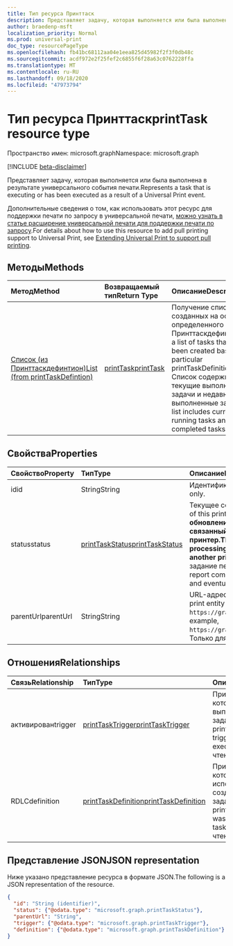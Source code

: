 ```yaml
---
title: Тип ресурса Принттаск
description: Представляет задачу, которая выполняется или была выполнена в результате универсального события печати.
author: braedenp-msft
localization_priority: Normal
ms.prod: universal-print
doc_type: resourcePageType
ms.openlocfilehash: fb41bc68112aa04e1eea825d45982f2f3f0db48c
ms.sourcegitcommit: acdf972e2f25fef2c6855f6f28a63c0762228ffa
ms.translationtype: MT
ms.contentlocale: ru-RU
ms.lasthandoff: 09/18/2020
ms.locfileid: "47973794"
---
```

# <a name="printtask-resource-type"></a><span data-ttu-id="8a0f3-103">Тип ресурса Принттаск</span><span class="sxs-lookup"><span data-stu-id="8a0f3-103">printTask resource type</span></span>

<span data-ttu-id="8a0f3-104">Пространство имен: microsoft.graph</span><span class="sxs-lookup"><span data-stu-id="8a0f3-104">Namespace: microsoft.graph</span></span>

[!INCLUDE [beta-disclaimer](../../includes/beta-disclaimer.md)]

<span data-ttu-id="8a0f3-105">Представляет задачу, которая выполняется или была выполнена в результате универсального события печати.</span><span class="sxs-lookup"><span data-stu-id="8a0f3-105">Represents a task that is executing or has been executed as a result of a Universal Print event.</span></span>

<span data-ttu-id="8a0f3-106">Дополнительные сведения о том, как использовать этот ресурс для поддержки печати по запросу в универсальной печати, [можно узнать в статье расширение универсальной печати для поддержки печати по запросу](/graph/universal-print-concept-overview#extending-universal-print-to-support-pull-printing).</span><span class="sxs-lookup"><span data-stu-id="8a0f3-106">For details about how to use this resource to add pull printing support to Universal Print, see [Extending Universal Print to support pull printing](/graph/universal-print-concept-overview#extending-universal-print-to-support-pull-printing).</span></span>

## <a name="methods"></a><span data-ttu-id="8a0f3-107">Методы</span><span class="sxs-lookup"><span data-stu-id="8a0f3-107">Methods</span></span>

| <span data-ttu-id="8a0f3-108">Метод</span><span class="sxs-lookup"><span data-stu-id="8a0f3-108">Method</span></span>       | <span data-ttu-id="8a0f3-109">Возвращаемый тип</span><span class="sxs-lookup"><span data-stu-id="8a0f3-109">Return Type</span></span> | <span data-ttu-id="8a0f3-110">Описание</span><span class="sxs-lookup"><span data-stu-id="8a0f3-110">Description</span></span> |
|:-------------|:------------|:------------|
| [<span data-ttu-id="8a0f3-111">Список (из Принттаскдефинтион)</span><span class="sxs-lookup"><span data-stu-id="8a0f3-111">List (from printTaskDefintion)</span></span>](../api/printtaskdefinition-list-tasks.md) | [<span data-ttu-id="8a0f3-112">printTask</span><span class="sxs-lookup"><span data-stu-id="8a0f3-112">printTask</span></span>](printtask.md) | <span data-ttu-id="8a0f3-113">Получение списка задач, созданных на основе определенного Принттаскдефинитион.</span><span class="sxs-lookup"><span data-stu-id="8a0f3-113">Get a list of tasks that have been created based on a particular printTaskDefinition.</span></span> <span data-ttu-id="8a0f3-114">Список содержит текущие выполняемые задачи и недавно выполненные задачи.</span><span class="sxs-lookup"><span data-stu-id="8a0f3-114">The list includes currently running tasks and recently completed tasks.</span></span> |

## <a name="properties"></a><span data-ttu-id="8a0f3-115">Свойства</span><span class="sxs-lookup"><span data-stu-id="8a0f3-115">Properties</span></span>
| <span data-ttu-id="8a0f3-116">Свойство</span><span class="sxs-lookup"><span data-stu-id="8a0f3-116">Property</span></span>     | <span data-ttu-id="8a0f3-117">Тип</span><span class="sxs-lookup"><span data-stu-id="8a0f3-117">Type</span></span>        | <span data-ttu-id="8a0f3-118">Описание</span><span class="sxs-lookup"><span data-stu-id="8a0f3-118">Description</span></span> |
|:-------------|:------------|:------------|
|<span data-ttu-id="8a0f3-119">id</span><span class="sxs-lookup"><span data-stu-id="8a0f3-119">id</span></span>|<span data-ttu-id="8a0f3-120">String</span><span class="sxs-lookup"><span data-stu-id="8a0f3-120">String</span></span>|<span data-ttu-id="8a0f3-121">Идентификатор Принттаск.</span><span class="sxs-lookup"><span data-stu-id="8a0f3-121">The printTask's identifier.</span></span> <span data-ttu-id="8a0f3-122">Только для чтения.</span><span class="sxs-lookup"><span data-stu-id="8a0f3-122">Read-only.</span></span>|
|<span data-ttu-id="8a0f3-123">status</span><span class="sxs-lookup"><span data-stu-id="8a0f3-123">status</span></span>|[<span data-ttu-id="8a0f3-124">printTaskStatus</span><span class="sxs-lookup"><span data-stu-id="8a0f3-124">printTaskStatus</span></span>](printtaskstatus.md)|<span data-ttu-id="8a0f3-125">Текущее состояние выполнения этого Принттаск.</span><span class="sxs-lookup"><span data-stu-id="8a0f3-125">The current execution status of this printTask.</span></span> <span data-ttu-id="8a0f3-126">**Вызывающее приложение несет ответственность за обновление этого состояния после завершения обработки, если связанный с ним метод printJob не будет перенаправлен на другой принтер.**</span><span class="sxs-lookup"><span data-stu-id="8a0f3-126">**The calling application is responsible for updating this status when processing is finished, unless the related printJob has been redirected to another printer.**</span></span> <span data-ttu-id="8a0f3-127">Если не выполнить отчет о завершении, то соответствующее задание печати блокируется для печати и в конечном итоге удалено.</span><span class="sxs-lookup"><span data-stu-id="8a0f3-127">Failure to report completion will result in the related print job being blocked from printing and eventually deleted.</span></span> |
|<span data-ttu-id="8a0f3-128">parentUrl</span><span class="sxs-lookup"><span data-stu-id="8a0f3-128">parentUrl</span></span>|<span data-ttu-id="8a0f3-129">String</span><span class="sxs-lookup"><span data-stu-id="8a0f3-129">String</span></span>|<span data-ttu-id="8a0f3-130">URL-адрес объекта печати, который инициировал эту задачу.</span><span class="sxs-lookup"><span data-stu-id="8a0f3-130">The URL for the print entity that triggered this task.</span></span> <span data-ttu-id="8a0f3-131">Например, `https://graph.microsoft.com/beta/print/printers/{printerId}/jobs/{jobId}`.</span><span class="sxs-lookup"><span data-stu-id="8a0f3-131">For example, `https://graph.microsoft.com/beta/print/printers/{printerId}/jobs/{jobId}`.</span></span> <span data-ttu-id="8a0f3-132">Только для чтения.</span><span class="sxs-lookup"><span data-stu-id="8a0f3-132">Read-only.</span></span>|

## <a name="relationships"></a><span data-ttu-id="8a0f3-133">Отношения</span><span class="sxs-lookup"><span data-stu-id="8a0f3-133">Relationships</span></span>
| <span data-ttu-id="8a0f3-134">Связь</span><span class="sxs-lookup"><span data-stu-id="8a0f3-134">Relationship</span></span> | <span data-ttu-id="8a0f3-135">Тип</span><span class="sxs-lookup"><span data-stu-id="8a0f3-135">Type</span></span>        | <span data-ttu-id="8a0f3-136">Описание</span><span class="sxs-lookup"><span data-stu-id="8a0f3-136">Description</span></span> |
|:-------------|:------------|:------------|
|<span data-ttu-id="8a0f3-137">активирован</span><span class="sxs-lookup"><span data-stu-id="8a0f3-137">trigger</span></span>|[<span data-ttu-id="8a0f3-138">printTaskTrigger</span><span class="sxs-lookup"><span data-stu-id="8a0f3-138">printTaskTrigger</span></span>](printtasktrigger.md)|<span data-ttu-id="8a0f3-139">Принттасктригжер, который инициировал выполнение этой задачи.</span><span class="sxs-lookup"><span data-stu-id="8a0f3-139">The printTaskTrigger that triggered this task's execution.</span></span> <span data-ttu-id="8a0f3-140">Только для чтения.</span><span class="sxs-lookup"><span data-stu-id="8a0f3-140">Read-only.</span></span>|
|<span data-ttu-id="8a0f3-141">RDLC</span><span class="sxs-lookup"><span data-stu-id="8a0f3-141">definition</span></span>|[<span data-ttu-id="8a0f3-142">printTaskDefinition</span><span class="sxs-lookup"><span data-stu-id="8a0f3-142">printTaskDefinition</span></span>](printtaskdefinition.md)|<span data-ttu-id="8a0f3-143">Принттаскдефинитион, который использовался для создания этой задачи.</span><span class="sxs-lookup"><span data-stu-id="8a0f3-143">The printTaskDefinition that was used to create this task.</span></span> <span data-ttu-id="8a0f3-144">Только для чтения.</span><span class="sxs-lookup"><span data-stu-id="8a0f3-144">Read-only.</span></span>|

## <a name="json-representation"></a><span data-ttu-id="8a0f3-145">Представление JSON</span><span class="sxs-lookup"><span data-stu-id="8a0f3-145">JSON representation</span></span>

<span data-ttu-id="8a0f3-146">Ниже указано представление ресурса в формате JSON.</span><span class="sxs-lookup"><span data-stu-id="8a0f3-146">The following is a JSON representation of the resource.</span></span>

<!-- {
  "blockType": "resource",
  "optionalProperties": [

  ],
  "@odata.type": "microsoft.graph.printTask",
  "keyProperty": "id",
  "baseType":"microsoft.graph.entity"
}-->

```json
{
  "id": "String (identifier)",
  "status": {"@odata.type": "microsoft.graph.printTaskStatus"},
  "parentUrl": "String",
  "trigger": {"@odata.type": "microsoft.graph.printTaskTrigger"},
  "definition": {"@odata.type": "microsoft.graph.printTaskDefinition"}
}

```

<!-- uuid: 8fcb5dbc-d5aa-4681-8e31-b001d5168d79
2015-10-25 14:57:30 UTC -->
<!-- {
  "type": "#page.annotation",
  "description": "printTask resource",
  "keywords": "",
  "section": "documentation",
  "tocPath": ""
}-->


